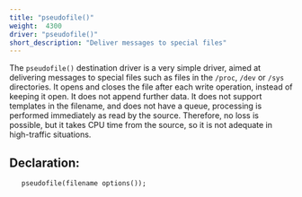 ```yaml
---
title: "pseudofile()"
weight:  4300
driver: "pseudofile()"
short_description: "Deliver messages to special files"
---
```

<!-- DISCLAIMER: This file is based on the syslog-ng Open Source Edition documentation https://github.com/balabit/syslog-ng-ose-guides/commit/2f4a52ee61d1ea9ad27cb4f3168b95408fddfdf2 and is used under the terms of The syslog-ng Open Source Edition Documentation License. The file has been modified by Axoflow. -->

The `pseudofile()` destination driver is a very simple driver, aimed at delivering messages to special files such as files in the `/proc`, `/dev` or `/sys` directories. It opens and closes the file after each write operation, instead of keeping it open. It does not append further data. It does not support templates in the filename, and does not have a queue, processing is performed immediately as read by the source. Therefore, no loss is possible, but it takes CPU time from the source, so it is not adequate in high-traffic situations.


## Declaration:

```shell
   pseudofile(filename options());
```

